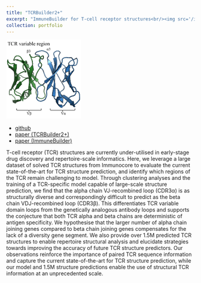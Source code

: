 ```yaml
---
title: "TCRBuilder2+"
excerpt: "ImmuneBuilder for T-cell receptor structures<br/><img src='/images/tb2.png' width='200'>"
collection: portfolio
---
```


<img src='/images/tb2.png' width='200'>

* [github](https://github.com/oxpig/ImmuneBuilder)
* [paper (TCRBuilder2+)](https://www.nature.com/articles/s42003-025-07708-6)
* [paper (ImmuneBuilder)](https://www.nature.com/articles/s42003-023-04927-7)

T-cell receptor (TCR) structures are currently under-utilised in early-stage drug discovery and repertoire-scale informatics. Here, we leverage a large dataset of solved TCR structures from Immunocore to evaluate the current state-of-the-art for TCR structure prediction, and identify which regions of the TCR remain challenging to model. Through clustering analyses and the training of a TCR-specific model capable of large-scale structure prediction, we find that the alpha chain VJ-recombined loop (CDR3α) is as structurally diverse and correspondingly difficult to predict as the beta chain VDJ-recombined loop (CDR3β). This differentiates TCR variable domain loops from the genetically analogous antibody loops and supports the conjecture that both TCR alpha and beta chains are deterministic of antigen specificity. We hypothesise that the larger number of alpha chain joining genes compared to beta chain joining genes compensates for the lack of a diversity gene segment. We also provide over 1.5M predicted TCR structures to enable repertoire structural analysis and elucidate strategies towards improving the accuracy of future TCR structure predictors. Our observations reinforce the importance of paired TCR sequence information and capture the current state-of-the-art for TCR structure prediction, while our model and 1.5M structure predictions enable the use of structural TCR information at an unprecedented scale.

